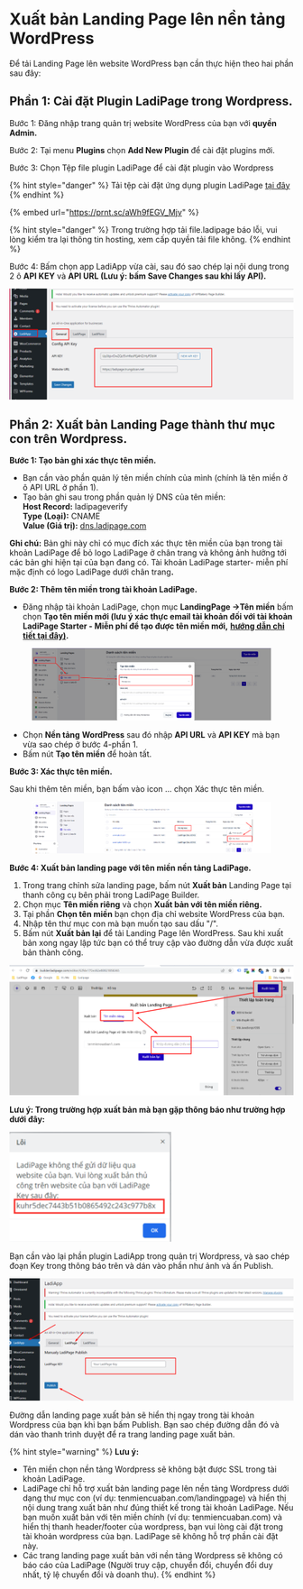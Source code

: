 # Xuất bản Landing Page lên nền tảng WordPress

Để tải Landing Page lên website WordPress bạn cần thực hiện theo hai phần sau đây:

## Phần 1: Cài đặt Plugin LadiPage trong Wordpress.

Bước 1: Đăng nhập trang quản trị website WordPress của bạn với **quyền Admin.**

Bước 2: Tại menu **Plugins** chọn **Add New Plugin** để cài đặt plugins mới.

Bước 3:  Chọn Tệp file plugin LadiPage để cài đặt plugin vào Wordpress

{% hint style="danger" %}
Tải tệp cài đặt ứng dụng plugin LadiPage [tại đây](http://v5.help.ladipage.vn/plugin-wp)
{% endhint %}

{% embed url="https://prnt.sc/aWh9fEGV_Mjv" %}

{% hint style="danger" %}
Trong trường hợp tải file.ladipage báo lỗi, vui lòng kiểm tra lại thông tin hosting, xem cấp quyền tải file không.
{% endhint %}

Bước 4: Bấm chọn app LadiApp vừa cài, sau đó sao chép lại nội dung trong 2 ô **API KEY** và **API URL (Lưu ý: bấm Save Changes sau khi lấy API).**

![](<../../.gitbook/assets/image (6) (2).png>)

## Phần 2: Xuất bản Landing Page thành thư mục con trên Wordpress.

**Bước 1: Tạo bản ghi xác thực tên miền.**

* Bạn cần vào phần quản lý tên miền chính của mình (chính là tên miền ở ô API URL ở phần 1).
* Tạo bản ghi sau trong phần quản lý DNS của tên miền:\
  **Host Record:** ladipageverify\
  **Type (Loại):** CNAME\
  **Value (Giá trị):** [dns.ladipage.com](http://dns.ladipage.com/)

**Ghi chú:** Bản ghi này chỉ có mục đích xác thực tên miền của bạn trong tài khoản LadiPage để bỏ logo LadiPage ở chân trang và không ảnh hưởng tới các bản ghi hiện tại của bạn đang có. Tài khoản LadiPage starter- miễn phí mặc định có logo LadiPage dưới chân tran&#x67;**.**

**Bước 2: Thêm tên miền trong tài khoản LadiPage.**

* Đăng nhập tài khoản LadiPage, chọn mục **LandingPage ->Tên miền** bấm chọn **Tạo tên miền mới (lưu ý xác thực email tài khoản đối với tài khoản LadiPage Starter - Miễn phí để tạo được tên miền mới,** [**hướng dẫn chi tiết tại đây)**](../../vii.-quan-ly-landingpage/chinh-sua-thong-tin-tai-khoan.md)**.**

<figure><img src="../../.gitbook/assets/image (1217).png" alt=""><figcaption></figcaption></figure>

* Chọn **Nền tảng** **WordPress** sau đó nhập **API URL** và **API KEY** mà bạn vừa sao chép ở bước 4-phần 1.
* Bấm nút **Tạo tên miền** để hoàn tất.

**Bước 3: Xác thực tên miền.**

Sau khi thêm tên miền, bạn bấm vào icon ... chọn Xác thực tên miền.

<figure><img src="../../.gitbook/assets/image (1218).png" alt=""><figcaption></figcaption></figure>

**Bước 4: Xuất bản landing page với tên miền nền tảng LadiPage.**

1. Trong trang chỉnh sửa landing page, bấm nút **Xuất bản** Landing Page tại thanh công cụ bên phải trong LadiPage Builder.
2. Chọn mục **Tên miền riêng** và chọn **Xuất bản với tên miền riêng.**
3. Tại phần **Chọn tên miền** bạn chọn địa chỉ website WordPress của bạn.
4. Nhập tên thư mục con mà bạn muốn tạo sau dấu "/".
5. Bấm nút **Xuất bản lại** để tải Landing Page lên WordPress. Sau khi xuất bản xong ngay lập tức bạn có thể truy cập vào đường dẫn vừa được xuất bản thành công.

![](../../.gitbook/assets/wordpress3.png)

**Lưu ý: Trong trường hợp xuất bản mà bạn gặp thông báo như trường hợp dưới đây:**

![](<../../.gitbook/assets/image (337).png>)

Bạn cần vào lại phần plugin LadiApp trong quản trị Wordpress, và sao chép đoạn Key trong thông báo trên và dán vào phần như ảnh và ấn Publish.

![](<../../.gitbook/assets/image (7) (1) (1) (1) (1) (1) (1) (1) (1).png>)

Đường dẫn landing page xuất bản sẽ hiển thị ngay trong tài khoản Wordpress của bạn khi bạn bấm Publish. Bạn sao chép đường dẫn đó và dán vào thanh trình duyệt để ra trang landing page xuất bản.

{% hint style="warning" %}
**Lưu ý:**&#x20;

* Tên miền chọn nền tảng Wordpress sẽ không bật được SSL trong tài khoản LadiPage.
* LadiPage chỉ hỗ trợ xuất bản landing page lên nền tảng Wordpress dưới dạng thư mục con (ví dụ: tenmiencuaban.com/landingpage) và hiển thị nội dung trang xuất bản như đúng thiết kế trong tài khoản LadiPage. Nếu bạn muốn xuất bản với tên miền chính (ví dụ: tenmiencuaban.com) và hiển thị thanh header/footer của wordpress, bạn vui lòng cài đặt trong tài khoản wordpress của bạn. LadiPage sẽ không hỗ trợ phần cài đặt này.
* Các trang landing page xuất bản với nền tảng Wordpress sẽ không có báo cáo của LadiPage (Người truy cập, chuyển đổi, chuyển đổi duy nhất, tỷ lệ chuyển đổi và doanh thu).
{% endhint %}
